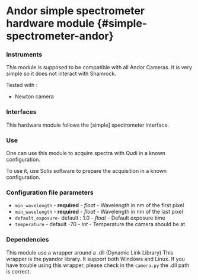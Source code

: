 # Andor simple spectrometer hardware module {#simple-spectrometer-andor}

### Instruments

This module is supposed to be compatible with all Andor Cameras.
 It is very simple so it does not interact with Shamrock.
 
Tested with :
- Newton camera

### Interfaces

This hardware module follows the [simple] spectrometer interface.

### Use

One can use this module to acquire spectra with Qudi in a known configuration.

To use it, use Solis software to prepare the acquisition in a known configuration.

### Configuration file parameters

- `min_wavelength` - **required** - *float* - Wavelength in nm of the first pixel
- `min_wavelength` - **required** - *float* - Wavelength in nm of the last  pixel
- `default_exposure`- default : 1.0 - *float* - Default exposure time
- `temperature` - default -70 - *int* - Temperature the camera should be at


### Dependencies

This module use a wrapper around a .dll (Dynamic Link Library)
This wrapper is the pyandor library. It support both Windows and Linux. If you have trouble using this
wrapper, please check in the  `camera.py` the .dll path is correct.






